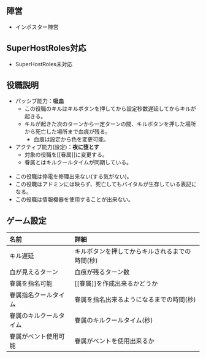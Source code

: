 ## 陣営
- インポスター陣営

## SuperHostRoles対応
- SuperHostRoles未対応

## 役職説明
- パッシブ能力：**吸血**
  - この役職のキルはキルボタンを押してから設定秒数遅延してからキルが起きる。
  - キルが起きた次のターンから一定ターンの間、キルボタンを押した場所から死亡した場所まで血痕が残る。
    - 血痕は設定から色を変更可能。
- アクティブ能力(設定)：**夜に堕とす**
  - 対象の役職を[[眷属]]に変更する。
  - 眷属とはキルクールタイムが同期している。<br><br>
- この役職は停電を修理出来ない(する気がない)。
- この役職はアドミンには映らず、死亡してもバイタルが生存している表記になる。
- この役職は情報機器を使用することが出来ない。

## ゲーム設定
| 名前 | 詳細 |
| :-- | :-- |
| キル遅延 | キルボタンを押してからキルされるまでの時間(秒) |
| 血が見えるターン | 血痕が残るターン数 |
| 眷属を指名可能 | [[眷属]]を作成出来るかどうか |
| 眷属指名クールタイム | 眷属を指名出来るようになるまでの時間(秒) |
| 眷属のキルクールタイム | 眷属のキルクールタイム(秒) |
| 眷属がベント使用可能 | 眷属がベントを使用出来るか |
